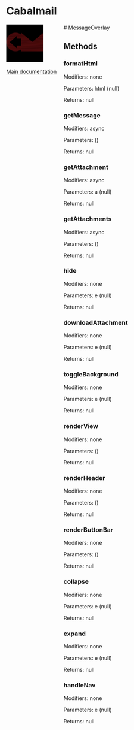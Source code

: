 # Cabalmail
<div style="width: 10em; float:left; height: 100%; padding-right: 1em;"><img src="/docs/logo.png" width="100" />
<p><a href="/README.md">Main documentation</a></p>
</div><div style="padding-left: 11em;">
# MessageOverlay


## Methods
### formatHtml
Modifiers: none

Parameters: html (null)

Returns: null

### getMessage
Modifiers: async

Parameters:  ()

Returns: null

### getAttachment
Modifiers: async

Parameters: a (null)

Returns: null

### getAttachments
Modifiers: async

Parameters:  ()

Returns: null

### hide
Modifiers: none

Parameters: e (null)

Returns: null

### downloadAttachment
Modifiers: none

Parameters: e (null)

Returns: null

### toggleBackground
Modifiers: none

Parameters: e (null)

Returns: null

### renderView
Modifiers: none

Parameters:  ()

Returns: null

### renderHeader
Modifiers: none

Parameters:  ()

Returns: null

### renderButtonBar
Modifiers: none

Parameters:  ()

Returns: null

### collapse
Modifiers: none

Parameters: e (null)

Returns: null

### expand
Modifiers: none

Parameters: e (null)

Returns: null

### handleNav
Modifiers: none

Parameters: e (null)

Returns: null

</div>
